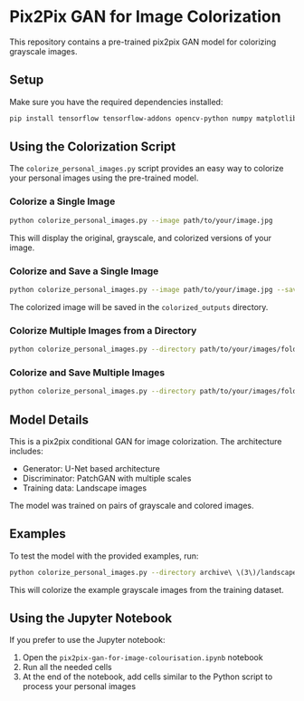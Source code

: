 # Pix2Pix GAN for Image Colorization

This repository contains a pre-trained pix2pix GAN model for colorizing grayscale images.

## Setup

Make sure you have the required dependencies installed:

```bash
pip install tensorflow tensorflow-addons opencv-python numpy matplotlib pillow
```

## Using the Colorization Script

The `colorize_personal_images.py` script provides an easy way to colorize your personal images using the pre-trained model.

### Colorize a Single Image

```bash
python colorize_personal_images.py --image path/to/your/image.jpg
```

This will display the original, grayscale, and colorized versions of your image.

### Colorize and Save a Single Image

```bash
python colorize_personal_images.py --image path/to/your/image.jpg --save
```

The colorized image will be saved in the `colorized_outputs` directory.

### Colorize Multiple Images from a Directory

```bash
python colorize_personal_images.py --directory path/to/your/images/folder
```

### Colorize and Save Multiple Images

```bash
python colorize_personal_images.py --directory path/to/your/images/folder --save --output_dir your_output_folder
```

## Model Details

This is a pix2pix conditional GAN for image colorization. The architecture includes:

- Generator: U-Net based architecture
- Discriminator: PatchGAN with multiple scales
- Training data: Landscape images

The model was trained on pairs of grayscale and colored images.

## Examples

To test the model with the provided examples, run:

```bash
python colorize_personal_images.py --directory archive\ \(3\)/landscape\ Images/gray --save
```

This will colorize the example grayscale images from the training dataset.

## Using the Jupyter Notebook

If you prefer to use the Jupyter notebook:

1. Open the `pix2pix-gan-for-image-colourisation.ipynb` notebook
2. Run all the needed cells
3. At the end of the notebook, add cells similar to the Python script to process your personal images 
